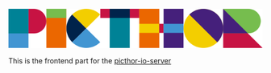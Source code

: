 ![Picthor.io](https://raw.githubusercontent.com/picthor-io/picthor-io-ui/main/src/assets/picthor-logo-color-big.png)

This is the frontend part for the [picthor-io-server](https://github.com/picthor-io/picthor-io-server)
